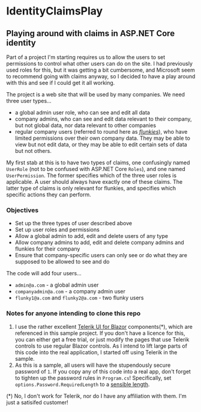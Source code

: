 # IdentityClaimsPlay

## Playing around with claims in ASP.NET Core identity

Part of a project I'm starting requires us to allow the users to set permissions to control what other users can do on the site. I had previously used roles for this, but it was getting a bit cumbersome, and Microsoft seem to recommend going with claims anyway, so I decided to have a play around with this and see if I could get it all working.

The project is a web site that will be used by many companies. We need three user types...
- a global admin user role, who can see and edit all data
- company admins, who can see and edit data relevant to their company, but not global data, nor data relevant to other companies
- regular company users (referred to round here as _[flunkies](https://dictionary.cambridge.org/dictionary/english/flunky)_), who have limited permissions over their own company data. They may be able to view but not edit data, or they may be able to edit certain sets of data but not others.

My first stab at this is to have two types of claims, one confusingly named `UserRole` (not to be confused with ASP.NET Core `Roles`), and one named `UserPermission`. The former specifies which of the three user roles is applicable. A user should always have exactly one of these claims. The latter type of claims is only relevant for flunkies, and specifies which specific actions they can perform.

### Objectives
- Set up the three types of user described above
- Set up user roles and permissions
- Allow a global admin to add, edit and delete users of any type
- Allow company admins to add, edit and delete company admins and flunkies for their company
- Ensure that company-specific users can only see or do what they are supposed to be allowed to see and do

The code will add four users...
- `admin@a.com` - a global admin user
- `companyadmin@a.com` - a company admin user
- `flunky1@a.com` and `flunky2@a.com` - two flunky users

### Notes for anyone intending to clone this repo
1. I use the rather excellent [Telerik UI for Blazor](https://www.telerik.com/blazor-ui) components(*), which are referenced in this sample project. If you don't have a licence for this, you can either get a free trial, or just modify the pages that use Telerik controls to use regular Blazor controls. As I intend to lift large parts of this code into the real application, I started off using Telerik in the sample.
2. As this is a sample, all users will have the stupendously secure password of `1`. If you copy any of this code into a real app, don't forget to tighten up the password rules in `Program.cs`! Specifically, set `options.Password.RequiredLength` to a [sensible length](https://blog.codinghorror.com/password-rules-are-bullshit/).

(*) No, I don't work for Telerik, nor do I have any affiliation with them. I'm just a satisifed customer!
